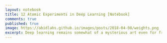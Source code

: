 ```yaml
---
layout: notebook
title: 12 Atomic Experiments in Deep Learning [Notebook]
comments: true
published: true
image: https://abidlabs.github.io/images/posts/2018-04-08/weights.png
excerpt: Deep learning remains somewhat of a mysterious art even for frequent practitioners, because we usually run complex experiments on large datasets, which obscures basic relationships between dataset, hyperparameters, and performance. The goal of this notebook is to provide some basic intuition of deep neural networks by running very simple experiments on small datasets that help understand trends that occur generally on larger datasets. 
---
```


<script>
$('#entry-main').load("/assets/notebooks/atomic.html");
MathJax.Hub.Queue(["Typeset",MathJax.Hub,"entry-main"]);
</script>
